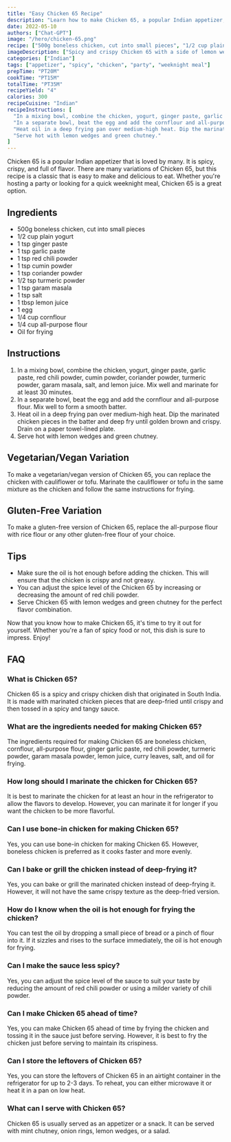 ```yaml
---
title: "Easy Chicken 65 Recipe"
description: "Learn how to make Chicken 65, a popular Indian appetizer, with this easy and delicious recipe. Perfect for a party or a quick weeknight meal!"
date: 2022-05-10
authors: ["Chat-GPT"]
image: "/hero/chicken-65.png"
recipe: ["500g boneless chicken, cut into small pieces", "1/2 cup plain yogurt", "1 tsp ginger paste", "1 tsp garlic paste", "1 tsp red chili powder", "1 tsp cumin powder", "1 tsp coriander powder", "1/2 tsp turmeric powder", "1 tsp garam masala", "1 tsp salt", "1 tbsp lemon juice", "1 egg", "1/4 cup cornflour", "1/4 cup all-purpose flour", "Oil for frying"]
imageDescription: ["Spicy and crispy Chicken 65 with a side of lemon wedges and green chutney"]
categories: ["Indian"]
tags: ["appetizer", "spicy", "chicken", "party", "weeknight meal"]
prepTime: "PT20M"
cookTime: "PT15M"
totalTime: "PT35M"
recipeYield: "4"
calories: 300
recipeCuisine: "Indian"
recipeInstructions: [
  "In a mixing bowl, combine the chicken, yogurt, ginger paste, garlic paste, red chili powder, cumin powder, coriander powder, turmeric powder, garam masala, salt, and lemon juice. Mix well and marinate for at least 30 minutes.",
  "In a separate bowl, beat the egg and add the cornflour and all-purpose flour. Mix well to form a smooth batter.",
  "Heat oil in a deep frying pan over medium-high heat. Dip the marinated chicken pieces in the batter and deep fry until golden brown and crispy. Drain on a paper towel-lined plate.",
  "Serve hot with lemon wedges and green chutney."
]
---
```


Chicken 65 is a popular Indian appetizer that is loved by many. It is spicy, crispy, and full of flavor. There are many variations of Chicken 65, but this recipe is a classic that is easy to make and delicious to eat. Whether you're hosting a party or looking for a quick weeknight meal, Chicken 65 is a great option.

## Ingredients

- 500g boneless chicken, cut into small pieces
- 1/2 cup plain yogurt
- 1 tsp ginger paste
- 1 tsp garlic paste
- 1 tsp red chili powder
- 1 tsp cumin powder
- 1 tsp coriander powder
- 1/2 tsp turmeric powder
- 1 tsp garam masala
- 1 tsp salt
- 1 tbsp lemon juice
- 1 egg
- 1/4 cup cornflour
- 1/4 cup all-purpose flour
- Oil for frying

## Instructions

1. In a mixing bowl, combine the chicken, yogurt, ginger paste, garlic paste, red chili powder, cumin powder, coriander powder, turmeric powder, garam masala, salt, and lemon juice. Mix well and marinate for at least 30 minutes.
2. In a separate bowl, beat the egg and add the cornflour and all-purpose flour. Mix well to form a smooth batter.
3. Heat oil in a deep frying pan over medium-high heat. Dip the marinated chicken pieces in the batter and deep fry until golden brown and crispy. Drain on a paper towel-lined plate.
4. Serve hot with lemon wedges and green chutney.

## Vegetarian/Vegan Variation

To make a vegetarian/vegan version of Chicken 65, you can replace the chicken with cauliflower or tofu. Marinate the cauliflower or tofu in the same mixture as the chicken and follow the same instructions for frying.

## Gluten-Free Variation

To make a gluten-free version of Chicken 65, replace the all-purpose flour with rice flour or any other gluten-free flour of your choice.

## Tips

- Make sure the oil is hot enough before adding the chicken. This will ensure that the chicken is crispy and not greasy.
- You can adjust the spice level of the Chicken 65 by increasing or decreasing the amount of red chili powder.
- Serve Chicken 65 with lemon wedges and green chutney for the perfect flavor combination.

Now that you know how to make Chicken 65, it's time to try it out for yourself. Whether you're a fan of spicy food or not, this dish is sure to impress. Enjoy!

## FAQ

### What is Chicken 65?

Chicken 65 is a spicy and crispy chicken dish that originated in South India. It is made with marinated chicken pieces that are deep-fried until crispy and then tossed in a spicy and tangy sauce.

### What are the ingredients needed for making Chicken 65?

The ingredients required for making Chicken 65 are boneless chicken, cornflour, all-purpose flour, ginger garlic paste, red chili powder, turmeric powder, garam masala powder, lemon juice, curry leaves, salt, and oil for frying.

### How long should I marinate the chicken for Chicken 65?

It is best to marinate the chicken for at least an hour in the refrigerator to allow the flavors to develop. However, you can marinate it for longer if you want the chicken to be more flavorful.

### Can I use bone-in chicken for making Chicken 65?

Yes, you can use bone-in chicken for making Chicken 65. However, boneless chicken is preferred as it cooks faster and more evenly.

### Can I bake or grill the chicken instead of deep-frying it?

Yes, you can bake or grill the marinated chicken instead of deep-frying it. However, it will not have the same crispy texture as the deep-fried version.

### How do I know when the oil is hot enough for frying the chicken?

You can test the oil by dropping a small piece of bread or a pinch of flour into it. If it sizzles and rises to the surface immediately, the oil is hot enough for frying.

### Can I make the sauce less spicy?

Yes, you can adjust the spice level of the sauce to suit your taste by reducing the amount of red chili powder or using a milder variety of chili powder.

### Can I make Chicken 65 ahead of time?

Yes, you can make Chicken 65 ahead of time by frying the chicken and tossing it in the sauce just before serving. However, it is best to fry the chicken just before serving to maintain its crispiness.

### Can I store the leftovers of Chicken 65?

Yes, you can store the leftovers of Chicken 65 in an airtight container in the refrigerator for up to 2-3 days. To reheat, you can either microwave it or heat it in a pan on low heat.

### What can I serve with Chicken 65?

Chicken 65 is usually served as an appetizer or a snack. It can be served with mint chutney, onion rings, lemon wedges, or a salad.